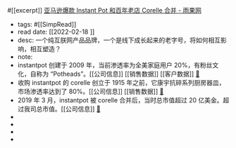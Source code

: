 #[[excerpt]] [亚马逊爆款 Instant Pot 和百年老店 Corelle 合并 - 雨果网](https://www.cifnews.com/article/42078)

- tags: #[[SimpRead]]
- read date: [[2022-02-18  ]]
- desc: 一个纯互朕网产品品牌，一个是线下成长起来的老字号，将如何相互影响，相互塑造？
- note:
- instantpot 创建于 2009 年，当前渗透率为全美家庭用户 20%，有粉丝文化，自称为 “Potheads”。[[公司信息]]  [[销售数据]]  [[客户数据]]   [📌](<http://localhost:7026/reading/17?title=亚马逊爆款 Instant Pot 和百年老店 Corelle 合并 - 雨果网#id=1645174298880>)
- 收购 instantpot 的 corelle 创立于 1915 年之前，它康宇抗碎系列厨房器皿，市场渗透率达到了 80%。[[公司信息]]  [[销售数据]]   [📌](<http://localhost:7026/reading/17?title=亚马逊爆款 Instant Pot 和百年老店 Corelle 合并 - 雨果网#id=1645174601792>)
- 2019 年 3 月，instantpot 被 corelle 合并后，当时总市值超过 20 亿美金。超过我司总市值。[[公司信息]]   [📌](<http://localhost:7026/reading/17?title=亚马逊爆款 Instant Pot 和百年老店 Corelle 合并 - 雨果网#id=1645174786598>)
-
-
-
-